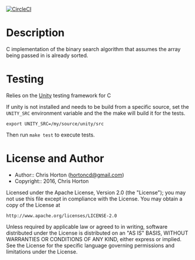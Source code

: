 [![CircleCI](https://circleci.com/gh/hortoncd/c-binarysearch.svg?style=svg)](https://circleci.com/gh/hortoncd/c-binarysearch)

Description
===========

C implementation of the binary search algorithm that assumes the array being passed in is already sorted.

Testing
=======

Relies on the [Unity](https://github.com/ThrowTheSwitch/Unity) testing framework for C

If unity is not installed and needs to be build from a specific source,
set the `UNITY_SRC` environment variable and the the make will build it
for the tests.

`export UNITY_SRC=/my/source/unity/src`

Then run `make test` to execute tests.

License and Author
==================

- Author:: Chris Horton (<hortoncd@gmail.com>)
- Copyright:: 2016, Chris Horton

Licensed under the Apache License, Version 2.0 (the "License");
you may not use this file except in compliance with the License.
You may obtain a copy of the License at

    http://www.apache.org/licenses/LICENSE-2.0

Unless required by applicable law or agreed to in writing, software
distributed under the License is distributed on an "AS IS" BASIS,
WITHOUT WARRANTIES OR CONDITIONS OF ANY KIND, either express or implied.
See the License for the specific language governing permissions and
limitations under the License.
